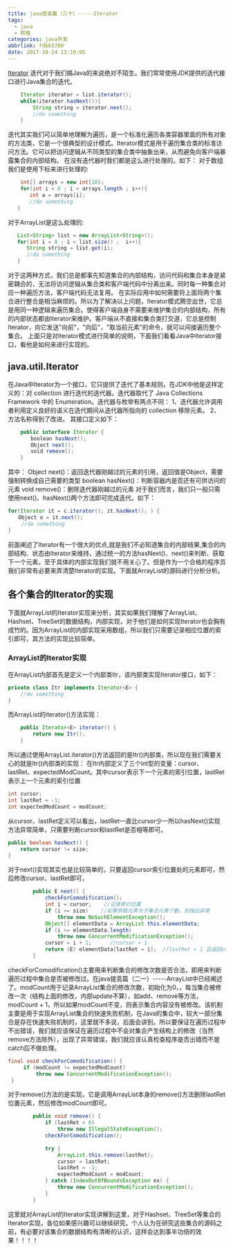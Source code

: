 ```yaml
---
title: java提高篇（三十）-----Iterator
tags:
  - java
  - 转载
categories: java开发
abbrlink: fd665700
date: 2017-10-24 13:10:05
---
```

<a href="http://blog.csdn.net/chenssy/article/details/37521461" class="LinkCard">Iterator</a>
迭代对于我们搞Java的来说绝对不陌生。我们常常使用JDK提供的迭代接口进行Java集合的迭代。
```java
    Iterator iterator = list.iterator();  
    while(iterator.hasNext()){  
        String string = iterator.next();  
        //do something  
    }  
```
<!-- more -->
迭代其实我们可以简单地理解为遍历，是一个标准化遍历各类容器里面的所有对象的方法类，它是一个很典型的设计模式。Iterator模式是用于遍历集合类的标准访问方法。它可以把访问逻辑从不同类型的集合类中抽象出来，从而避免向客户端暴露集合的内部结构。 在没有迭代器时我们都是这么进行处理的。如下：
对于数组我们是使用下标来进行处理的:
```java
    int[] arrays = new int[10];  
    for(int i = 0 ; i < arrays.length ; i++){  
       int a = arrays[i];  
       //do something  
   } 
```

对于ArrayList是这么处理的:
```java
   List<String> list = new ArrayList<String>();  
   for(int i = 0 ; i < list.size() ;  i++){  
      String string = list.get(i);  
      //do something  
   }  
```
对于这两种方式，我们总是都事先知道集合的内部结构，访问代码和集合本身是紧密耦合的，无法将访问逻辑从集合类和客户端代码中分离出来。同时每一种集合对应一种遍历方法，客户端代码无法复用。 在实际应用中如何需要将上面将两个集合进行整合是相当麻烦的。所以为了解决以上问题，Iterator模式腾空出世，它总是用同一种逻辑来遍历集合。使得客户端自身不需要来维护集合的内部结构，所有的内部状态都由Iterator来维护。客户端从不直接和集合类打交道，它总是控制Iterator，向它发送"向前"，"向后"，"取当前元素"的命令，就可以间接遍历整个集合。
上面只是对Iterator模式进行简单的说明，下面我们看看Java中Iterator接口，看他是如何来进行实现的。
## java.util.Iterator
在Java中Iterator为一个接口，它只提供了迭代了基本规则，在JDK中他是这样定义的：对 collection 进行迭代的迭代器。迭代器取代了 Java Collections Framework 中的 Enumeration。迭代器与枚举有两点不同：
1、迭代器允许调用者利用定义良好的语义在迭代期间从迭代器所指向的 collection 移除元素。
2、方法名称得到了改进。
其接口定义如下：
```java
    public interface Iterator {  
    　　boolean hasNext();  
    　　Object next();  
    　　void remove();  
    }  
```
其中：
Object next()：返回迭代器刚越过的元素的引用，返回值是Object，需要强制转换成自己需要的类型
boolean hasNext()：判断容器内是否还有可供访问的元素
void remove()：删除迭代器刚越过的元素
对于我们而言，我们只一般只需使用next()、hasNext()两个方法即可完成迭代。如下：
```java
for(Iterator it = c.iterator(); it.hasNext(); ) {  
　　Object o = it.next();  
　　 //do something  
}  
```
前面阐述了Iterator有一个很大的优点,就是我们不必知道集合的内部结果,集合的内部结构、状态由Iterator来维持，通过统一的方法hasNext()、next()来判断、获取下一个元素，至于具体的内部实现我们就不用关心了。但是作为一个合格的程序员我们非常有必要来弄清楚Iterator的实现。下面就ArrayList的源码进行分析分析。
## 各个集合的Iterator的实现
下面就ArrayList的Iterator实现来分析，其实如果我们理解了ArrayList、Hashset、TreeSet的数据结构，内部实现，对于他们是如何实现Iterator也会胸有成竹的。因为ArrayList的内部实现采用数组，所以我们只需要记录相应位置的索引即可，其方法的实现比较简单。
### ArrayList的Iterator实现
在ArrayList内部首先是定义一个内部类Itr，该内部类实现Iterator接口，如下：
```java
private class Itr implements Iterator<E> {  
    //do something  
}  
```

而ArrayList的iterator()方法实现：
```java
    public Iterator<E> iterator() {  
        return new Itr();  
    }  
```
所以通过使用ArrayList.iterator()方法返回的是Itr()内部类，所以现在我们需要关心的就是Itr()内部类的实现：
在Itr内部定义了三个int型的变量：cursor、lastRet、expectedModCount。其中cursor表示下一个元素的索引位置，lastRet表示上一个元素的索引位置
```java
int cursor;               
int lastRet = -1;       
int expectedModCount = modCount;  
```

从cursor、lastRet定义可以看出，lastRet一直比cursor少一所以hasNext()实现方法异常简单，只需要判断cursor和lastRet是否相等即可。
```java
public boolean hasNext() {  
    return cursor != size;  
} 
```

对于next()实现其实也是比较简单的，只要返回cursor索引位置处的元素即可，然后修改cursor、lastRet即可，
```java
        public E next() {  
            checkForComodification();  
            int i = cursor;    //记录索引位置  
            if (i >= size)    //如果获取元素大于集合元素个数，则抛出异常  
                throw new NoSuchElementException();  
            Object[] elementData = ArrayList.this.elementData;  
            if (i >= elementData.length)  
                throw new ConcurrentModificationException();  
            cursor = i + 1;      //cursor + 1  
            return (E) elementData[lastRet = i];  //lastRet + 1 且返回cursor处元素  
        }  
```
checkForComodification()主要用来判断集合的修改次数是否合法，即用来判断遍历过程中集合是否被修改过。在java提高篇（二一）-----ArrayList中已经阐述了。modCount用于记录ArrayList集合的修改次数，初始化为0，，每当集合被修改一次（结构上面的修改，内部update不算），如add、remove等方法，modCount + 1，所以如果modCount不变，则表示集合内容没有被修改。该机制主要是用于实现ArrayList集合的快速失败机制，在Java的集合中，较大一部分集合是存在快速失败机制的，这里就不多说，后面会讲到。所以要保证在遍历过程中不出错误，我们就应该保证在遍历过程中不会对集合产生结构上的修改（当然remove方法除外），出现了异常错误，我们就应该认真检查程序是否出错而不是catch后不做处理。
```java
final void checkForComodification() {  
     if (modCount != expectedModCount)  
         throw new ConcurrentModificationException();  
 }
 ```

对于remove()方法的是实现，它是调用ArrayList本身的remove()方法删除lastRet位置元素，然后修改modCount即可。
```java
        public void remove() {  
            if (lastRet < 0)  
                throw new IllegalStateException();  
            checkForComodification();  
  
            try {  
                ArrayList.this.remove(lastRet);  
                cursor = lastRet;  
                lastRet = -1;  
                expectedModCount = modCount;  
            } catch (IndexOutOfBoundsException ex) {  
                throw new ConcurrentModificationException();  
            }  
        }  
```
这里就对ArrayList的Iterator实现讲解到这里，对于Hashset、TreeSet等集合的Iterator实现，各位如果感兴趣可以继续研究，个人认为在研究这些集合的源码之前，有必要对该集合的数据结构有清晰的认识，这样会达到事半功倍的效果！！！！